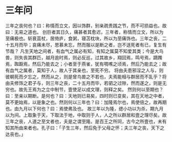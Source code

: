 # 三年问
三年之丧何也？曰：称情而立文，因以饰群，别亲疏贵践之节，而不可损益也。故曰：无易之道也。
创巨者其日久，痛甚者其愈迟，三年者，称情而立文，所以为至痛极也。斩衰苴杖，居倚庐，食粥，寝苫枕块，所以为至痛饰也。三年之丧，二十五月而毕；哀痛未尽，思慕未忘，然而服以是断之者，岂不送死者有已，复生有节哉？
凡生天地之间者，有血气之属必有知，有知之属莫不知爱其类；今是大鸟兽，则失丧其群匹，越月逾时焉，则必反巡，过其故乡，翔回焉，鸣号焉，蹢躅焉，踟蹰焉，然后乃能去之；小者至于燕雀，犹有啁噍之顷焉，然后乃能去之；故有血气之属者，莫知于人，故人于其亲也，至死不穷。
将由夫患邪淫之人与，则彼朝死而夕忘之，然而从之，则是曾鸟兽之不若也，夫焉能相与群居而不乱乎？将由夫修饰之君子与，则三年之丧，二十五月而毕，若驷之过隙，然而遂之，则是无穷也。故先王焉为之立中制节，壹使足以成文理，则释之矣。
然则何以至期也？曰：至亲以期断。是何也？曰：天地则已易矣，四时则已变矣，其在天地之中者，莫不更始焉，以是象之也。然则何以三年也？曰：加隆焉尔也，焉使倍之，故再期也。由九月以下何也？曰：焉使弗及也。
故三年以为隆，缌小功以为杀，期九月以为间。上取象于天，下取法于地，中取则于人，人之所以群居和壹之理尽矣。故三年之丧，人道之至文者也，夫是之谓至隆。是百王之所同，古今之所壹也，未有知其所由来者也。孔子曰：「子生三年，然后免于父母之怀；夫三年之丧，天下之达丧也。」
